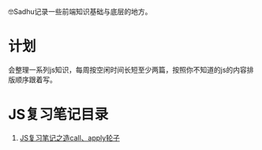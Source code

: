 🤓Sadhu记录一些前端知识基础与底层的地方。

# 计划
会整理一系列js知识，每周按空闲时间长短至少两篇，按照你不知道的js的内容排版顺序跟着写。

# JS复习笔记目录
1. [JS复习笔记之造call、apply轮子](https://github.com/YxrSadhu/Article/issues/1)

